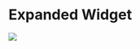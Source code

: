 # Expanded Widget

[![](https://cdn.dribbble.com/userupload/16167070/file/original-62f01b8af3be9c5b05a02e9a7b41be45.png?resize=1024x576)](https://youtu.be/3HC3-MhxeBs?si=i68TfTx8ZTrkMRPT)

